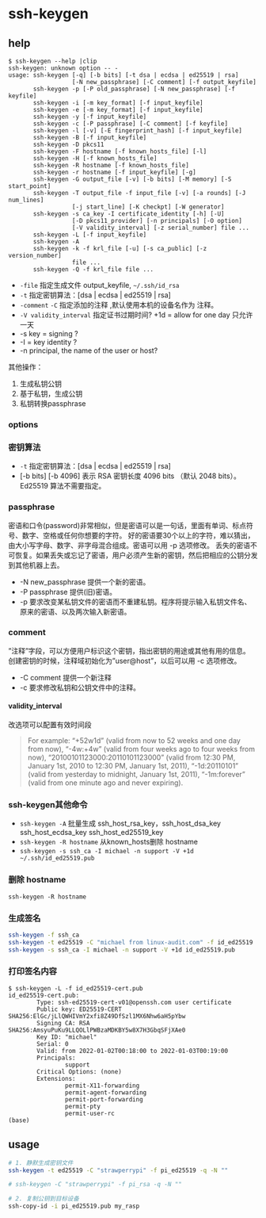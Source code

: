 # ssh-keygen

## help
```
$ ssh-keygen --help |clip
ssh-keygen: unknown option -- -
usage: ssh-keygen [-q] [-b bits] [-t dsa | ecdsa | ed25519 | rsa]
                  [-N new_passphrase] [-C comment] [-f output_keyfile]
       ssh-keygen -p [-P old_passphrase] [-N new_passphrase] [-f keyfile]
       ssh-keygen -i [-m key_format] [-f input_keyfile]
       ssh-keygen -e [-m key_format] [-f input_keyfile]
       ssh-keygen -y [-f input_keyfile]
       ssh-keygen -c [-P passphrase] [-C comment] [-f keyfile]
       ssh-keygen -l [-v] [-E fingerprint_hash] [-f input_keyfile]
       ssh-keygen -B [-f input_keyfile]
       ssh-keygen -D pkcs11
       ssh-keygen -F hostname [-f known_hosts_file] [-l]
       ssh-keygen -H [-f known_hosts_file]
       ssh-keygen -R hostname [-f known_hosts_file]
       ssh-keygen -r hostname [-f input_keyfile] [-g]
       ssh-keygen -G output_file [-v] [-b bits] [-M memory] [-S start_point]
       ssh-keygen -T output_file -f input_file [-v] [-a rounds] [-J num_lines]
                  [-j start_line] [-K checkpt] [-W generator]
       ssh-keygen -s ca_key -I certificate_identity [-h] [-U]
                  [-D pkcs11_provider] [-n principals] [-O option]
                  [-V validity_interval] [-z serial_number] file ...
       ssh-keygen -L [-f input_keyfile]
       ssh-keygen -A
       ssh-keygen -k -f krl_file [-u] [-s ca_public] [-z version_number]
                  file ...
       ssh-keygen -Q -f krl_file file ...
```


- `-file` 指定生成文件 output_keyfile,  `~/.ssh/id_rsa`
- `-t`  指定密钥算法：[dsa | ecdsa | ed25519 | rsa]
- `-comment` `-C` 指定添加的注释 ,默认使用本机的设备名作为 注释。
- `-V validity_interval` 指定证书过期时间?  +1d = allow for one day 只允许一天
- -s key = signing ?
- -I = key identity ?
- -n principal, the name of the user or host?

其他操作：
1. 生成私钥公钥
2. 基于私钥，生成公钥
3. 私钥转换passphrase
### options
### 密钥算法
- `-t`  指定密钥算法：[dsa | ecdsa | ed25519 | rsa]
- [-b bits] [-b 4096] 表示 RSA 密钥长度 4096 bits （默认 2048 bits）。Ed25519 算法不需要指定。

### passphrase 
密语和口令(password)非常相似，但是密语可以是一句话，里面有单词、标点符号、数字、空格或任何你想要的字符。 
好的密语要30个以上的字符，难以猜出，由大小写字母、数字、非字母混合组成。密语可以用 -p 选项修改。 
丢失的密语不可恢复。如果丢失或忘记了密语，用户必须产生新的密钥，然后把相应的公钥分发到其他机器上去。 

- -N new_passphrase 提供一个新的密语。 
- -P passphrase 提供(旧)密语。 
- -p 要求改变某私钥文件的密语而不重建私钥。程序将提示输入私钥文件名、原来的密语、以及两次输入新密语。 

### comment
”注释”字段，可以方便用户标识这个密钥，指出密钥的用途或其他有用的信息。 
创建密钥的时候，注释域初始化为”user@host”，以后可以用 -c 选项修改。

- -C comment 提供一个新注释 
- -c 要求修改私钥和公钥文件中的注释。

#### validity_interval 
改选项可以配置有效时间段

> For example: “+52w1d” (valid from now to 52 weeks and one
>       day from now), “-4w:+4w” (valid from four weeks ago to four
>       weeks from now), “20100101123000:20110101123000” (valid
>       from 12:30 PM, January 1st, 2010 to 12:30 PM, January 1st,
>       2011), “-1d:20110101” (valid from yesterday to midnight,
>       January 1st, 2011), “-1m:forever” (valid from one minute
>       ago and never expiring).


### ssh-keygen其他命令

- `ssh-keygen -A` 批量生成 ssh_host_rsa_key，ssh_host_dsa_key ssh_host_ecdsa_key ssh_host_ed25519_key
- `ssh-keygen -R hostname`  从known_hosts删除 hostname 
- `ssh-keygen -s ssh_ca -I michael -n support -V +1d ~/.ssh/id_ed25519.pub`


### 删除 hostname 
`ssh-keygen -R hostname`
### 生成签名
``` bash
ssh-keygen -f ssh_ca
ssh-keygen -t ed25519 -C "michael from linux-audit.com" -f id_ed25519
ssh-keygen -s ssh_ca -I michael -n support -V +1d id_ed25519.pub

```
### 打印签名内容
```
$ ssh-keygen -L -f id_ed25519-cert.pub
id_ed25519-cert.pub:
        Type: ssh-ed25519-cert-v01@openssh.com user certificate
        Public key: ED25519-CERT SHA256:ElGc/jLlQWHIVmY2xfi8Z49DfSzl1MX6Nhw6aH5pYbw
        Signing CA: RSA SHA256:AmsyuPuKu9LLQOLlPWBzaMDKBY5w8X7H3GbqSFjXAe0
        Key ID: "michael"
        Serial: 0
        Valid: from 2022-01-02T00:18:00 to 2022-01-03T00:19:00
        Principals:
                support
        Critical Options: (none)
        Extensions:
                permit-X11-forwarding
                permit-agent-forwarding
                permit-port-forwarding
                permit-pty
                permit-user-rc
(base)

```
## usage
``` bash
# 1. 静默生成密钥文件
ssh-keygen -t ed25519 -C "strawperrypi" -f pi_ed25519 -q -N ""

# ssh-keygen -C "strawperrypi" -f pi_rsa -q -N ""

# 2. 复制公钥到目标设备
ssh-copy-id -i pi_ed25519.pub my_rasp

```

